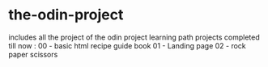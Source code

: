 # the-odin-project  
includes all the project of the odin project learning path
projects completed till now :
00 - basic html recipe guide book
01 - Landing page 
02 - rock paper scissors
